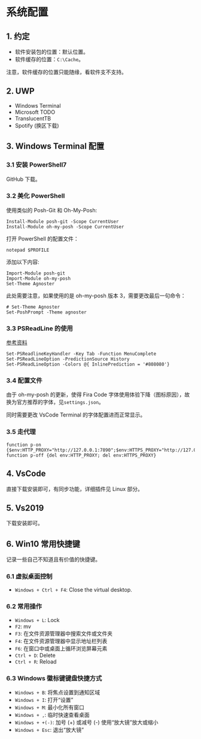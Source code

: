 # 系统配置

## 1. 约定

+ 软件安装包的位置：默认位置。
+ 软件缓存的位置：`C:\Cache`。

注意，软件缓存的位置只能随缘，看软件支不支持。

## 2. UWP

+ Windows Terminal
+ Microsoft TODO
+ TranslucentTB
+ Spotify (换区下载)

## 3. Windows Terminal 配置

### 3.1 安装 PowerShell7

GitHub 下载。

### 3.2 美化 PowerShell

使用类似的 Posh-Git 和 Oh-My-Posh:

```shell
Install-Module posh-git -Scope CurrentUser
Install-Module oh-my-posh -Scope CurrentUser
```

打开 PowerShell 的配置文件：

```shell
notepad $PROFILE
```

添加以下内容:

```shell
Import-Module posh-git 
Import-Module oh-my-posh 
Set-Theme Agnoster
```

此处需要注意，如果使用的是 oh-my-posh 版本 3，需要更改最后一句命令：

```shell
# Set-Theme Agnoster
Set-PoshPrompt -Theme agnoster 
```

### 3.3 PSReadLine 的使用

[参考资料](https://docs.microsoft.com/en-us/powershell/module/psreadline/about/about_psreadline)

```shell
Set-PSReadlineKeyHandler -Key Tab -Function MenuComplete
Set-PSReadLineOption -PredictionSource History
Set-PSReadLineOption -Colors @{ InlinePrediction = '#808080'}
```

### 3.4 配置文件

由于 oh-my-posh 的更新，使得 Fira Code 字体使用体验下降（图标原因），故换为官方推荐的字体，见`settings.json`。

同时需要更改 VsCode Terminal 的字体配置进而正常显示。

### 3.5 走代理

```shell
function p-on {$env:HTTP_PROXY="http://127.0.0.1:7890";$env:HTTPS_PROXY="http://127.0.0.1:7890"}
function p-off {del env:HTTP_PROXY; del env:HTTPS_PROXY}
```

## 4. VsCode

直接下载安装即可，有同步功能，详细插件见 Linux 部分。

## 5. Vs2019

下载安装即可。

## 6. Win10 常用快捷键

记录一些自己不知道且有价值的快捷键。

### 6.1 虚拟桌面控制

+ `Windows + Ctrl + F4`: Close the virtual desktop.

### 6.2 常用操作

+ `Windows + L`: Lock
+ `F2`: mv
+ `F3`: 在文件资源管理器中搜索文件或文件夹
+ `F4`: 在文件资源管理器中显示地址栏列表
+ `F6`: 在窗口中或桌面上循环浏览屏幕元素
+ `Ctrl + D`: Delete
+ `Ctrl + R`: Reload

### 6.3 Windows 徽标键键盘快捷方式

+ `Windows + B`: 将焦点设置到通知区域
+ `Windows + I`: 打开“设置”
+ `Windows + M`: 最小化所有窗口
+ `Windows + ,`: 临时快速查看桌面
+ `Windows + +(-)`: 加号 (+) 或减号 (-) 使用“放大镜”放大或缩小
+ `Windows + Esc`: 退出“放大镜”
